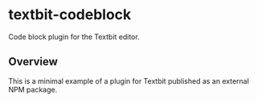 # textbit-codeblock

Code block plugin for the Textbit editor.

## Overview
This is a minimal example of a plugin for Textbit published as an external NPM package.

